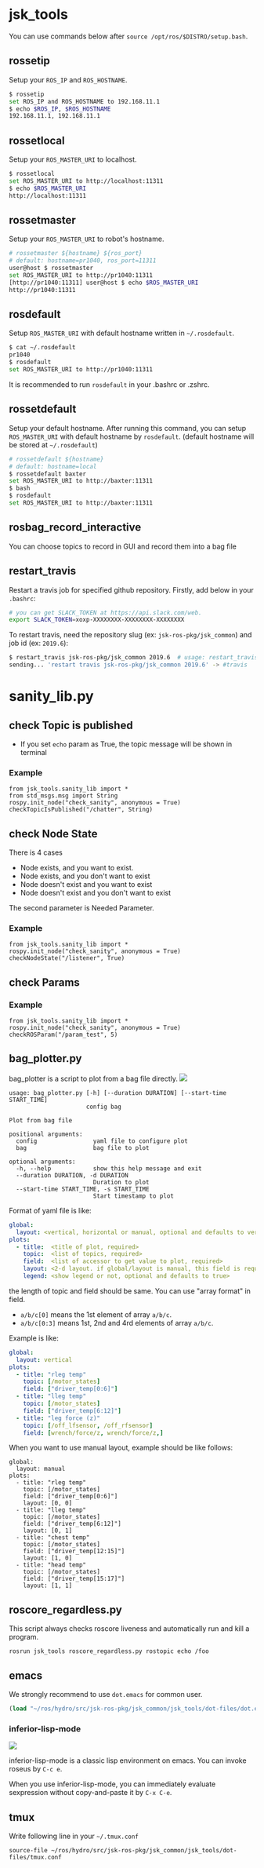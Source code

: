 jsk_tools
=========

You can use commands below after `source /opt/ros/$DISTRO/setup.bash`.

rossetip
--------
Setup your `ROS_IP` and `ROS_HOSTNAME`.

```sh
$ rossetip
set ROS_IP and ROS_HOSTNAME to 192.168.11.1
$ echo $ROS_IP, $ROS_HOSTNAME
192.168.11.1, 192.168.11.1
```


rossetlocal
-----------
Setup your `ROS_MASTER_URI` to localhost.

```sh
$ rossetlocal
set ROS_MASTER_URI to http://localhost:11311
$ echo $ROS_MASTER_URI
http://localhost:11311
```


rossetmaster
------------
Setup your `ROS_MASTER_URI` to robot's hostname.

```sh
# rossetmaster ${hostname} ${ros_port}
# default: hostname=pr1040, ros_port=11311
user@host $ rossetmaster
set ROS_MASTER_URI to http://pr1040:11311
[http://pr1040:11311] user@host $ echo $ROS_MASTER_URI
http://pr1040:11311
```


rosdefault
----------
Setup `ROS_MASTER_URI` with default hostname written in `~/.rosdefault`.

```sh
$ cat ~/.rosdefault
pr1040
$ rosdefault
set ROS_MASTER_URI to http://pr1040:11311
```

It is recommended to run `rosdefault` in your .bashrc or .zshrc.


rossetdefault
-------------
Setup your default hostname.
After running this command, you can setup `ROS_MASTER_URI` with default hostname by `rosdefault`.
(default hostname will be stored at `~/.rosdefault`)

```sh
# rossetdefault ${hostname}
# default: hostname=local
$ rossetdefault baxter
set ROS_MASTER_URI to http://baxter:11311
$ bash
$ rosdefault
set ROS_MASTER_URI to http://baxter:11311
```

rosbag\_record\_interactive
---------------------------
You can choose topics to record in GUI and record them into a bag file

restart\_travis
---------------
Restart a travis job for specified github repository.
Firstly, add below in your `.bashrc`:

```sh
# you can get SLACK_TOKEN at https://api.slack.com/web.
export SLACK_TOKEN=xoxp-XXXXXXXX-XXXXXXXX-XXXXXXXX
```

To restart travis, need the repository slug (ex: `jsk-ros-pkg/jsk_common`) and job id (ex: `2019.6`):

```sh
$ restart_travis jsk-ros-pkg/jsk_common 2019.6  # usage: restart_travis <repo_slug> <job_id>
sending... 'restart travis jsk-ros-pkg/jsk_common 2019.6' -> #travis
```


# sanity_lib.py
## check Topic is published

- If you set `echo` param as True, the topic message will be shown in terminal

### Example
```
from jsk_tools.sanity_lib import *
from std_msgs.msg import String
rospy.init_node("check_sanity", anonymous = True)
checkTopicIsPublished("/chatter", String)
```
## check Node State
There is 4 cases
- Node exists, and you want to exist.
- Node exists, and you don't want to exist
- Node doesn't exist and you want to exist
- Node doesn't exist and you don't want to exist

The second parameter is Needed Parameter.
### Example
```
from jsk_tools.sanity_lib import *
rospy.init_node("check_sanity", anonymous = True)
checkNodeState("/listener", True)
```
## check Params
### Example
```
from jsk_tools.sanity_lib import *
rospy.init_node("check_sanity", anonymous = True)
checkROSParam("/param_test", 5)
```

bag_plotter.py
--------------
bag_plotter is a script to plot from a bag file directly.
![](images/bag_plotter.png)

```
usage: bag_plotter.py [-h] [--duration DURATION] [--start-time START_TIME]
                      config bag

Plot from bag file

positional arguments:
  config                yaml file to configure plot
  bag                   bag file to plot

optional arguments:
  -h, --help            show this help message and exit
  --duration DURATION, -d DURATION
                        Duration to plot
  --start-time START_TIME, -s START_TIME
                        Start timestamp to plot
```

Format of yaml file is like:
```yaml
global:
  layout: <vertical, horizontal or manual, optional and defaults to vertical>
plots:
  - title:  <title of plot, required>
    topic:  <list of topics, required>
    field:  <list of accessor to get value to plot, required>
    layout: <2-d layout. if global/layout is manual, this field is required>
    legend: <show legend or not, optional and defaults to true>
```

the length of topic and field should be same.
You can use "array format" in field.

* `a/b/c[0]` means the 1st element of array `a/b/c`.
* `a/b/c[0:3]` means 1st, 2nd and 4rd elements of array `a/b/c`.

Example is like:
```yaml
global:
  layout: vertical
plots:
  - title: "rleg temp"
    topic: [/motor_states]
    field: ["driver_temp[0:6]"]
  - title: "lleg temp"
    topic: [/motor_states]
    field: ["driver_temp[6:12]"]
  - title: "leg force (z)"
    topic: [/off_lfsensor, /off_rfsensor]
    field: [wrench/force/z, wrench/force/z,]
```

When you want to use manual layout, example should be like follows:
```
global:
  layout: manual
plots:
  - title: "rleg temp"
    topic: [/motor_states]
    field: ["driver_temp[0:6]"]
    layout: [0, 0]
  - title: "lleg temp"
    topic: [/motor_states]
    field: ["driver_temp[6:12]"]
    layout: [0, 1]
  - title: "chest temp"
    topic: [/motor_states]
    field: ["driver_temp[12:15]"]
    layout: [1, 0]
  - title: "head temp"
    topic: [/motor_states]
    field: ["driver_temp[15:17]"]
    layout: [1, 1]
```

roscore_regardless.py
---------------------
This script always checks roscore liveness and automatically run and kill a program.

```
rosrun jsk_tools roscore_regardless.py rostopic echo /foo
```


emacs
-----
We strongly recommend to use `dot.emacs` for common user.

```lisp
(load "~/ros/hydro/src/jsk-ros-pkg/jsk_common/jsk_tools/dot-files/dot.emacs")
```


### inferior-lisp-mode
![](images/inferior-lisp.gif)

inferior-lisp-mode is a classic lisp environment on emacs.
You can invoke roseus by `C-c e`.

When you use inferior-lisp-mode, you can immediately evaluate sexpression
without copy-and-paste it by `C-x C-e`.

tmux
----
Write following line in your `~/.tmux.conf`

```
source-file ~/ros/hydro/src/jsk-ros-pkg/jsk_common/jsk_tools/dot-files/tmux.conf
```
